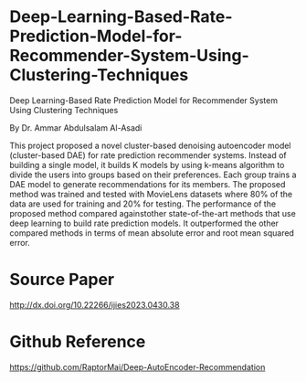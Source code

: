 # Deep-Learning-Based-Rate-Prediction-Model-for-Recommender-System-Using-Clustering-Techniques
Deep Learning-Based Rate Prediction Model for Recommender System Using Clustering Techniques

By Dr. Ammar Abdulsalam Al-Asadi

This project proposed a novel cluster-based denoising autoencoder model (cluster-based DAE) for rate prediction recommender systems. Instead of building a single model, it builds K models by using k-means algorithm to divide the users into groups based on their preferences. Each group trains a DAE model to generate recommendations for its members. 
The proposed method was trained and tested with MovieLens datasets where 80% of the data are used for training and 20% for testing. 
The performance of the proposed method compared againstother state-of-the-art methods that use deep learning to build rate prediction models. It outperformed the other compared methods in terms of mean absolute error and root mean squared error.

# Source Paper
http://dx.doi.org/10.22266/ijies2023.0430.38

# Github Reference
https://github.com/RaptorMai/Deep-AutoEncoder-Recommendation
